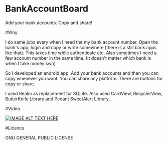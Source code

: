 # BankAccountBoard
Add your bank accounts. Copy and share!

#Why

I do same jobs every when I need the my bank account number. Open the bank's app, login and copy or write somewhere (there is a still bank apps like that). This takes time while authenticate etc. 
Also sometimes I need a few account number in the same time. (It doesn't matter which bank is when I take money swh) 

So I developed an android app. Add your bank accounts and then you can copy whenever you want. You can share any platform. There are buttons for copy or share.

I used Realm as replacement for SQLite. Also used CardView, RecyclerView, ButterKnife Library and Pedant SweetAlert Library.. 

#Video

[![IMAGE ALT TEXT HERE](http://img.youtube.com/vi/ww55z_L_Wfo/0.jpg)](http://www.youtube.com/watch?v=ww55z_L_Wfo)


#Licence 

GNU GENERAL PUBLIC LICENSE
